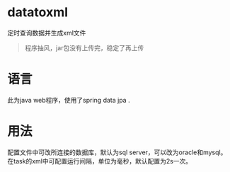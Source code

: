 # datatoxml
定时查询数据并生成xml文件  
> 程序抽风，jar包没有上传完，稳定了再上传  


# 语言  
此为java web程序，使用了spring data jpa .  
# 用法  
配置文件中可改所连接的数据库，默认为sql server，可以改为oracle和mysql。在task的xml中可配置运行间隔，单位为毫秒，默认配置为2s一次。
